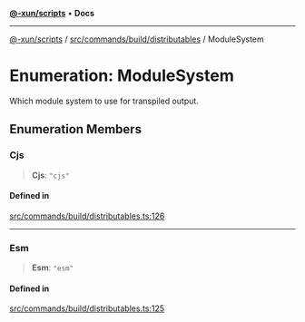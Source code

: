 [**@-xun/scripts**](../../../../../README.md) • **Docs**

***

[@-xun/scripts](../../../../../README.md) / [src/commands/build/distributables](../README.md) / ModuleSystem

# Enumeration: ModuleSystem

Which module system to use for transpiled output.

## Enumeration Members

### Cjs

> **Cjs**: `"cjs"`

#### Defined in

[src/commands/build/distributables.ts:126](https://github.com/Xunnamius/xscripts/blob/ca4900adafe61fe400aec55151e46f5130a666a6/src/commands/build/distributables.ts#L126)

***

### Esm

> **Esm**: `"esm"`

#### Defined in

[src/commands/build/distributables.ts:125](https://github.com/Xunnamius/xscripts/blob/ca4900adafe61fe400aec55151e46f5130a666a6/src/commands/build/distributables.ts#L125)

